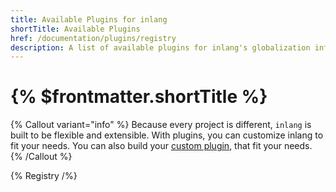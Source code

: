 ```yaml
---
title: Available Plugins for inlang
shortTitle: Available Plugins
href: /documentation/plugins/registry
description: A list of available plugins for inlang's globalization infrastructure.
---
```


# {% $frontmatter.shortTitle %}

{% Callout variant="info" %}
Because every project is different, `inlang` is built to be flexible and extensible. With plugins, you can customize inlang to fit your needs. You can also build your [custom plugin](/documentation/plugins/custom-plugins), that fit your needs.
{% /Callout %}

{% Registry /%}
